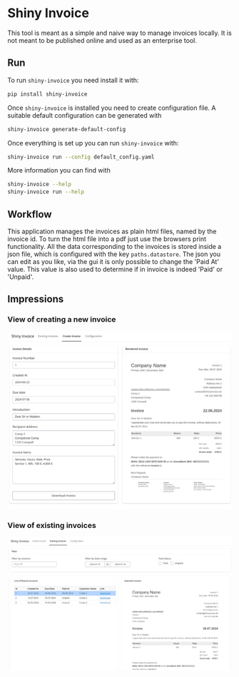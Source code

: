 # Shiny Invoice

This tool is meant as a simple and naive way to manage invoices locally.
It is not meant to be published online and used as an enterprise tool.


## Run

To run `shiny-invoice` you need install it with:

```bash
pip install shiny-invoice
```

Once `shiny-invoice` is installed you need to create configuration file.
A suitable default configuration can be generated with
```bash
shiny-invoice generate-default-config
```

Once everything is set up you can run `shiny-invoice` with:

```bash
shiny-invoice run --config default_config.yaml
```

More information you can find with

```bash
shiny-invoice --help
shiny-invoice run --help
```

## Workflow

This application manages the invoices as plain html files, named by the invoice id.
To turn the html file into a pdf just use the browsers print functionality.
All the data corresponding to the invoices is stored inside a json file, which is configured with the key
`paths.datastore`.
The json you can edit as you like, via the gui it is only possible to change the 'Paid At' value.
This value is also used to determine if in invoice is indeed 'Paid' or 'Unpaid'.

## Impressions

### View of creating a new invoice
![new-invoice.png](docs/new-invoice.png)

### View of existing invoices
![existing-invoices.png](docs/existing-invoices.png)
